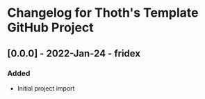 # Changelog for Thoth's Template GitHub Project

## [0.0.0] - 2022-Jan-24 - fridex

### Added

* Initial project import
